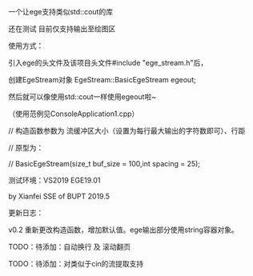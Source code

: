 一个让ege支持类似std::cout的库

还在测试 目前仅支持输出至绘图区

使用方式：

引入ege的头文件及该项目头文件#include "ege_stream.h"后，

创建EgeStream对象  EgeStream::BasicEgeStream egeout;

然后就可以像使用std::cout一样使用egeout啦~

（使用范例见ConsoleApplication1.cpp）

  // 构造函数参数为 流缓冲区大小（设置为每行最大输出的字符数即可）、行距
  
  // 原型为：
  
  // BasicEgeStream(size_t buf_size = 100,int spacing = 25);

测试环境：VS2019 EGE19.01

by Xianfei SSE of BUPT 2019.5

更新日志：

v0.2  重新更改构造函数，增加默认值。ege输出部分使用string容器对象。

TODO：待添加：自动换行 及 滚动翻页

TODO：待添加：对类似于cin的流提取支持
